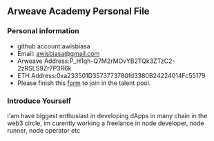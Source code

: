 ## Arweave Academy Personal File

### Personal information

- github account:awisbiasa
- Email: awisbiasa@gmail.com
- Arweave Address:P_H1qh-Q7M2rMOvYB2TQk3ZTzC2-2zRSLS9Zr7P3R6k
- ETH Address:0xa233501D3573773780fd3380B24224014Fc55179
- Please finish this [form](https://docs.google.com/forms/d/e/1FAIpQLSfWA5fIIcBgmRppm3jNz5vmf9Mai_QMVil-2pO4r7YKn_Zhtw/viewform?usp=sf_link) to join in the talent pool.

### Introduce Yourself
i'am have biggest enthusiast in developing dApps in many chain in the web3 circle, im curently working a freelance in node developer, node runner, node operator etc

